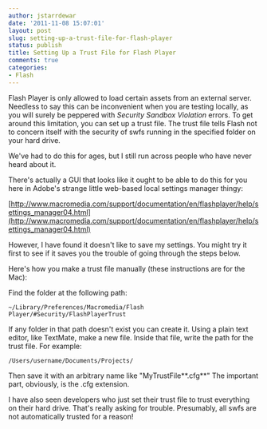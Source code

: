 ```yaml
---
author: jstarrdewar
date: '2011-11-08 15:07:01'
layout: post
slug: setting-up-a-trust-file-for-flash-player
status: publish
title: Setting Up a Trust File for Flash Player
comments: true
categories:
- Flash
---
```


Flash Player is only allowed to load certain assets from an external server.
Needless to say this can be inconvenient when you are testing locally, as you
will surely be peppered with *Security Sandbox Violation* errors. To get
around this limitation, you can set up a trust file. The trust file tells
Flash not to concern itself with the security of swfs running in the specified
folder on your hard drive.
<!-- more -->
We've had to do this for ages, but I still run across people who have never
heard about it.

There's actually a GUI that looks like it ought to be able to do this for you
here in Adobe's strange little web-based local settings manager thingy:


[http://www.macromedia.com/support/documentation/en/flashplayer/help/settings_manager04.html](http://www.macromedia.com/support/documentation/en/flashplayer/help/settings_manager04.html)

However, I have found it doesn't like to save my settings. You might try it first
to see if it saves you the trouble of going through the steps below.

Here's how you make a trust file manually (these instructions are for the Mac):

Find the folder at the following path:

`~/Library/Preferences/Macromedia/Flash Player/#Security/FlashPlayerTrust`

If any folder in that path doesn't exist you can create it. Using a plain text
editor, like TextMate, make a new file. Inside that file, write the path for
the trust file. For example:

`/Users/username/Documents/Projects/`

Then save it with an arbitrary name like "MyTrustFile**.cfg**" The important part,
obviously, is the .cfg extension.

I have also seen developers who just set their trust file to trust everything
on their hard drive. That's really asking for trouble. Presumably, all swfs
are not automatically trusted for a reason!